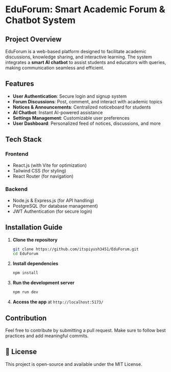 # EduForum: Smart Academic Forum & Chatbot System

##  Project Overview
EduForum is a web-based platform designed to facilitate academic discussions, knowledge sharing, and interactive learning. The system integrates a **smart AI chatbot** to assist students and educators with queries, making communication seamless and efficient.

##  Features
-  **User Authentication**: Secure login and signup system
-  **Forum Discussions**: Post, comment, and interact with academic topics
-  **Notices & Announcements**: Centralized noticeboard for students
-  **AI Chatbot**: Instant AI-powered assistance
-  **Settings Management**: Customizable user preferences
-  **User Dashboard**: Personalized feed of notices, discussions, and more

##  Tech Stack
### Frontend
- React.js (with Vite for optimization)
- Tailwind CSS (for styling)
- React Router (for navigation)

### Backend
- Node.js & Express.js (for API handling)
- PostgreSQL (for database management)
- JWT Authentication (for secure login)

##  Installation Guide
1. **Clone the repository**
   ```sh
   git clone https://github.com/itspiyush3451/EduForum.git
   cd EduForum
   ```
2. **Install dependencies**
   ```sh
   npm install
   ```
3. **Run the development server**
   ```sh
   npm run dev
   ```
4. **Access the app** at `http://localhost:5173/`



##  Contribution
Feel free to contribute by submitting a pull request. Make sure to follow best practices and add meaningful commits.

## 📄 License
This project is open-source and available under the MIT License.

